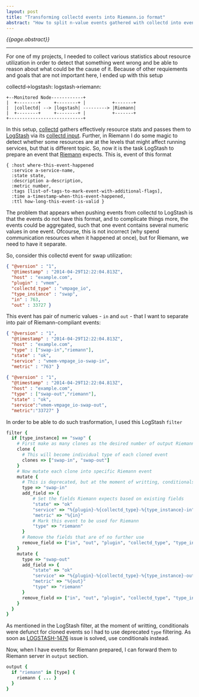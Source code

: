 ```yaml
---
layout: post
title: "Transforming collectd events into Riemann.io format"
abstract: "How to split n-value events gathered with collectd into events that could be nicely consumed with Riemann.io."
---
```

*{{page.abstract}}*

-----

<script src="http://bramp.github.io/js-sequence-diagrams/bower_components/raphael/raphael-min.js"></script>
<script src="http://bramp.github.io/js-sequence-diagrams/bower_components/underscore/underscore-min.js"></script>
<script src="http://bramp.github.io/js-sequence-diagrams/bower_components/js-sequence-diagrams/build/sequence-diagram-min.js"></script>

For one of my projects, I needed to collect various statistics about resource utilization in order to detect that something went wrong and be able to reason about what could be the cause of it. Because of other requiements and goals that are not important here, I ended up with this setup

<div class="diagram">
collectd->logstash:
logstash->riemann:
</div>
<script>
$(".diagram").sequenceDiagram({theme: 'hand'});
</script>

    +--Monitored Node------------+
    |  +--------+     +--------+ |          +-------+
    |  |collectd| --> |logstash| ---------> |Riemann|
    |  +--------+     +--------+ |          +-------+
    +----------------------------+


In this setup, [collectd](collectd.org) gathers effectively resource stats and passes them to [LogStash](logstash.net) via its [collectd input](http://logstash.net/docs/1.4.0/inputs/collectd). Further, in Riemann I do some magic to detect whether some resources are at the levels that might affect running services, but that is different topic. So, now it is the task LogStash to prepare an event that [Riemann](riemann.io) expects. This is, event of this format

    { :host where-this-event-happened
      :service a-service-name,
      :state state,
      :description a-description,
      :metric number,
      :tags [list-of-tags-to-mark-event-with-additional-flags],
      :time a-timestamp-when-this-event-happened,
      :ttl how-long-this-event-is-valid }


The problem that appears when pushing events from collectd to LogStash is that the events do not have this format, and to complicate things more, the events could be aggregated, such that one event contains several numeric values in one event. Ofcourse, this is not incorrect (why spend communication resources when it happened at once), but for Riemann, we need to have it separate.

So, consider this collectd event for swap utilization:

~~~ json
{ "@version" : "1",
  "@timestamp" : "2014-04-29T12:22:04.813Z",
  "host" : "example.com",
  "plugin" : "vmem",
  "collectd_type" : "vmpage_io",
  "type_instance" : "swap",
  "in" : 763,
  "out" : 33727 }
~~~

This event has pair of numeric values - `in` and `out` - that I want to separate into pair of Riemann-compliant events:

~~~ json
{ "@version" : "1",
  "@timestamp" : "2014-04-29T12:22:04.813Z",
  "host" : "example.com",
  "type" : ["swap-in","riemann"],
  "state" : "ok",
  "service" : "vmem-vmpage_io-swap-in",
  "metric" : "763" }
    
{ "@version" : "1",
  "@timestamp" : "2014-04-29T12:22:04.813Z",
  "host" : "example.com",
  "type" : ["swap-out","riemann"],
  "state" : "ok",
  "service":"vmem-vmpage_io-swap-out",
  "metric":"33727" }
~~~

In order to be able to do such trasformation, I used this LogStash `filter`

~~~ ruby
filter {
  if [type_instance] == "swap" {
    # First make as many clones as the desired number of output Riemann events
    clone {
      # This will become individual type of each cloned event
      clones => ["swap-in", "swap-out"]
    }
    # Now mutate each clone into specific Riemann event
    mutate {
      # This is deprecated, but at the moment of writting, conditionals does not work on cloned events
      type => "swap-in"
      add_field => {
          # Set the fields Riemann expects based on existing fields
          "state" => "ok"
          "service" => "%{plugin}-%{collectd_type}-%{type_instance}-in"
          "metric" => "%{in}"
          # Mark this event to be used for Riemann
          "type" => "riemann"
      }
      # Remove the fields that are of no further use
      remove_field => ["in", "out", "plugin", "collectd_type", "type_instance"]
    }
    mutate {
      type => "swap-out"
      add_field => {
          "state" => "ok"
          "service" => "%{plugin}-%{collectd_type}-%{type_instance}-out"
          "metric" => "%{out}"
          "type" => "riemann"
      }
      remove_field => ["in", "out", "plugin", "collectd_type", "type_instance"]
    }
  }
}
~~~

As mentioned in the LogStash filter, at the moment of writting, conditionals were defunct for cloned events so I had to use deprecated `type` filtering. As soon as [LOGSTASH-1476](https://logstash.jira.com/browse/LOGSTASH-1476) issue is solved, use conditionals instead.

Now, when I have events for Riemann prepared, I can forward them to Riemann server in `output` section.

~~~ ruby
output {
  if "riemann" in [type] {
    riemann { ... }
  }
}
~~~
